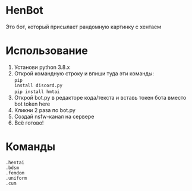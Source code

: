 # HenBot
Это бот, который присылает рандомную картинку с хентаем

# Использование
1. Установи python 3.8.x
2. Открой командную строку и впиши туда эти команды:<br>
<code>pip install discord.py</code><br>
<code>pip install hmtai</code>
3. Открой bot.py в редакторе кода/текста и вставь токен бота вместо bot token here
4. Кликни 2 раза по bot.py
5. Создай nsfw-канал на сервере
6. Всё готово!
# Команды
<code>.hentai</code><br>
<code>.bdsm</code><br>
<code>.femdom</code><br>
<code>.uniform</code><br>
<code>.cum</code>
